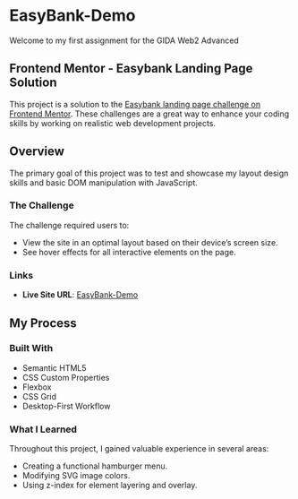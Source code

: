 # EasyBank-Demo

Welcome to my first assignment for the GIDA Web2 Advanced 

## Frontend Mentor - Easybank Landing Page Solution

This project is a solution to the [Easybank landing page challenge on Frontend Mentor](https://www.frontendmentor.io/challenges/easybank-landing-page-WaUhkoDN/hub). These challenges are a great way to enhance your coding skills by working on realistic web development projects.

## Overview

The primary goal of this project was to test and showcase my layout design skills and basic DOM manipulation with JavaScript.

### The Challenge

The challenge required users to:

- View the site in an optimal layout based on their device’s screen size.
- See hover effects for all interactive elements on the page.

### Links

- **Live Site URL**: [EasyBank-Demo](https://easybankme.netlify.app/)

## My Process

### Built With

- Semantic HTML5
- CSS Custom Properties
- Flexbox
- CSS Grid
- Desktop-First Workflow


### What I Learned

Throughout this project, I gained valuable experience in several areas:
- Creating a functional hamburger menu.
- Modifying SVG image colors.
- Using z-index for element layering and overlay.
  
  

